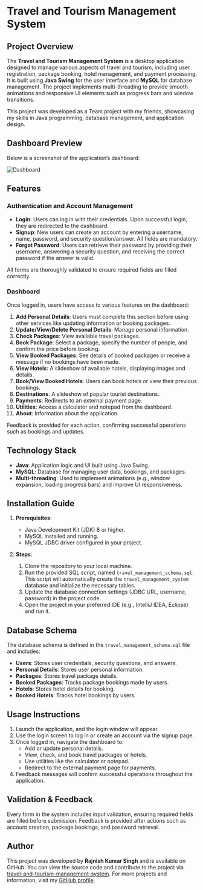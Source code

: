 # Travel and Tourism Management System

## Project Overview
The **Travel and Tourism Management System** is a desktop application designed to manage various aspects of travel and tourism, including user registration, package booking, hotel management, and payment processing. It is built using **Java Swing** for the user interface and **MySQL** for database management. The project implements multi-threading to provide smooth animations and responsive UI elements such as progress bars and window transitions.

This project was developed as a Team project with my friends, showcasing my skills in Java programming, database management, and application design.

## Dashboard Preview
Below is a screenshot of the application’s dashboard:

![Dashboard](https://github.com/Rj-coding)

## Features

### Authentication and Account Management
- **Login**: Users can log in with their credentials. Upon successful login, they are redirected to the dashboard.
- **Signup**: New users can create an account by entering a username, name, password, and security question/answer. All fields are mandatory.
- **Forgot Password**: Users can retrieve their password by providing their username, answering a security question, and receiving the correct password if the answer is valid.

All forms are thoroughly validated to ensure required fields are filled correctly.

### Dashboard
Once logged in, users have access to various features on the dashboard:
1. **Add Personal Details**: Users must complete this section before using other services like updating information or booking packages.
2. **Update/View/Delete Personal Details**: Manage personal information.
3. **Check Packages**: View available travel packages.
4. **Book Package**: Select a package, specify the number of people, and confirm the price before booking.
5. **View Booked Packages**: See details of booked packages or receive a message if no bookings have been made.
6. **View Hotels**: A slideshow of available hotels, displaying images and details.
7. **Book/View Booked Hotels**: Users can book hotels or view their previous bookings.
8. **Destinations**: A slideshow of popular tourist destinations.
9. **Payments**: Redirects to an external payment page.
10. **Utilities**: Access a calculator and notepad from the dashboard.
11. **About**: Information about the application.

Feedback is provided for each action, confirming successful operations such as bookings and updates.

## Technology Stack
- **Java**: Application logic and UI built using Java Swing.
- **MySQL**: Database for managing user data, bookings, and packages.
- **Multi-threading**: Used to implement animations (e.g., window expansion, loading progress bars) and improve UI responsiveness.

## Installation Guide

1. **Prerequisites**:
    - Java Development Kit (JDK) 8 or higher.
    - MySQL installed and running.
    - MySQL JDBC driver configured in your project.

2. **Steps**:
    1. Clone the repository to your local machine.
    2. Run the provided SQL script, named `travel_management_schema.sql`. This script will automatically create the `travel_management_system` database and initialize the necessary tables.
    3. Update the database connection settings (JDBC URL, username, password) in the project code.
    4. Open the project in your preferred IDE (e.g., IntelliJ IDEA, Eclipse) and run it.

## Database Schema
The database schema is defined in the `travel_management_schema.sql` file and includes:
- **Users**: Stores user credentials, security questions, and answers.
- **Personal Details**: Stores user personal information.
- **Packages**: Stores travel package details.
- **Booked Packages**: Tracks package bookings made by users.
- **Hotels**: Stores hotel details for booking.
- **Booked Hotels**: Tracks hotel bookings by users.

## Usage Instructions
1. Launch the application, and the login window will appear.
2. Use the login screen to log in or create an account via the signup page.
3. Once logged in, navigate the dashboard to:
    - Add or update personal details.
    - View, check, and book travel packages or hotels.
    - Use utilities like the calculator or notepad.
    - Redirect to the external payment page for payments.
4. Feedback messages will confirm successful operations throughout the application.

## Validation & Feedback
Every form in the system includes input validation, ensuring required fields are filled before submission. Feedback is provided after actions such as account creation, package bookings, and password retrieval.

## Author
This project was developed by **Rajnish Kumar Singh** and is available on GitHub. You can view the source code and contribute to the project via [travel-and-tourism-management-system](https://github.com/Rj-coding/Travel-and-Tourist-Management-System/new/main?filename=README.md). For more projects and information, visit my [GitHub profile](https://github.com/Rj-coding).
